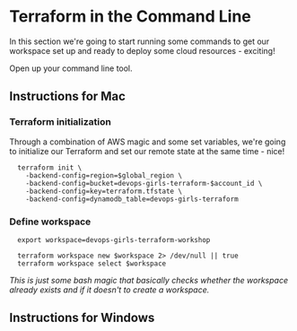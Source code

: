 # Terraform in the Command Line
In this section we're going to start running some commands to get our workspace set up and ready to deploy some cloud resources - exciting!

Open up your command line tool.

## Instructions for Mac

### Terraform initialization
Through a combination of AWS magic and some set variables, we're going to initialize our Terraform and set our remote state at the same time - nice!

```
  terraform init \
    -backend-config=region=$global_region \
    -backend-config=bucket=devops-girls-terraform-$account_id \
    -backend-config=key=terraform.tfstate \
    -backend-config=dynamodb_table=devops-girls-terraform
```

### Define workspace

```
  export workspace=devops-girls-terraform-workshop

  terraform workspace new $workspace 2> /dev/null || true
  terraform workspace select $workspace
```
*This is just some bash magic that basically checks whether the workspace already exists and if it doesn't to create a workspace.*

## Instructions for Windows